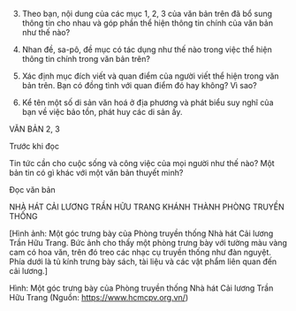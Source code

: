 3. Theo bạn, nội dung của các mục 1, 2, 3 của văn bản trên đã bổ sung thông tin cho nhau và góp phần thể hiện thông tin chính của văn bản như thế nào?

4. Nhan đề, sa-pô, đề mục có tác dụng như thế nào trong việc thể hiện thông tin chính trong văn bản trên?

5. Xác định mục đích viết và quan điểm của người viết thể hiện trong văn bản trên. Bạn có đồng tình với quan điểm đó hay không? Vì sao?

6. Kể tên một số di sản văn hoá ở địa phương và phát biểu suy nghĩ của bạn về việc bảo tồn, phát huy các di sản ấy.

VĂN BẢN 2, 3

Trước khi đọc

Tin tức cần cho cuộc sống và công việc của mọi người như thế nào? Một bản tin có gì khác với một văn bản thuyết minh?

Đọc văn bản

NHÀ HÁT CẢI LƯƠNG TRẦN HỮU TRANG
KHÁNH THÀNH PHÒNG TRUYỀN THỐNG

[Hình ảnh: Một góc trưng bày của Phòng truyền thống Nhà hát Cải lương Trần Hữu Trang. Bức ảnh cho thấy một phòng trưng bày với tường màu vàng cam có hoa văn, trên đó treo các nhạc cụ truyền thống như đàn nguyệt. Phía dưới là tủ kính trưng bày sách, tài liệu và các vật phẩm liên quan đến cải lương.]

Hình: Một góc trưng bày của Phòng truyền thống Nhà hát Cải lương Trần Hữu Trang
(Nguồn: https://www.hcmcpv.org.vn/)